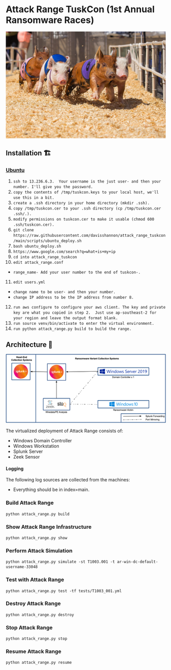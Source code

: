 # Attack Range TuskCon (1st Annual Ransomware Races)
![Ransomware Races](docs/ransomware-races.jpeg)

## Installation 🏗

### [Ubuntu](https://github.com/davisshannon/attack_range_tuskcon/)

1. `ssh to 13.236.6.3.  Your username is the just user- and then your number. I'll give you the password.`
2. `copy the contents of /tmp/tuskcon.keys to your local host, we'll use this in a bit.`
3. `create a .ssh directory in your home directory (mkdir .ssh).`
4. `copy /tmp/tuskcon.cer to your .ssh directory (cp /tmp/tuskcon.cer .ssh/.).`
5. `modify permissions on tuskcon.cer to make it usable (chmod 600 .ssh/tuskcon.cer).`
6. `git clone https://raw.githubusercontent.com/davisshannon/attack_range_tuskcon/main/scripts/ubuntu_deploy.sh`
7. `bash ubuntu_deploy.sh`
8. `https://www.google.com/search?q=what+is+my+ip`
9. `cd into attack_range_tuskcon`
10. `edit attack_range.conf`
- `range_name- Add your user number to the end of tuskcon-.`
11. `edit users.yml`
- `change name to be user- and then your number.`
- `change IP address to be the IP address from number 8.`
12. `run aws configure to configure your aws client. The key and private key are what you copied in step 2.  Just use ap-southeast-2 for your region and leave the output format blank.`
13. `run source venv/bin/activate to enter the virtual environment.`
14. `run python attack_range.py build to build the range.`

## Architecture 🏯
![Logical Diagram](docs/attack_range_architecture.png)

The virtualized deployment of Attack Range consists of:

- Windows Domain Controller
- Windows Workstation
- Splunk Server
- Zeek Sensor

#### Logging
The following log sources are collected from the machines:
- Everything should be in index=main.

### Build Attack Range
```
python attack_range.py build
```

### Show Attack Range Infrastructure
```
python attack_range.py show
```

### Perform Attack Simulation
```
python attack_range.py simulate -st T1003.001 -t ar-win-dc-default-username-33048
```

### Test with Attack Range
```
python attack_range.py test -tf tests/T1003_001.yml
```

### Destroy Attack Range
```
python attack_range.py destroy
```

### Stop Attack Range
```
python attack_range.py stop
```

### Resume Attack Range
```
python attack_range.py resume
```
